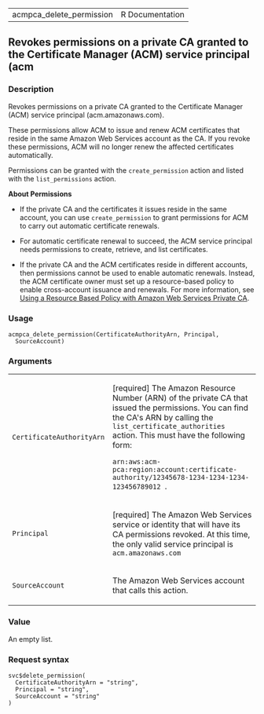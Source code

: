 <table style="width: 100%;">
<tbody>
<tr class="odd">
<td>acmpca_delete_permission</td>
<td style="text-align: right;">R Documentation</td>
</tr>
</tbody>
</table>

## Revokes permissions on a private CA granted to the Certificate Manager (ACM) service principal (acm

### Description

Revokes permissions on a private CA granted to the Certificate Manager
(ACM) service principal (acm.amazonaws.com).

These permissions allow ACM to issue and renew ACM certificates that
reside in the same Amazon Web Services account as the CA. If you revoke
these permissions, ACM will no longer renew the affected certificates
automatically.

Permissions can be granted with the `create_permission` action and
listed with the `list_permissions` action.

**About Permissions**

-   If the private CA and the certificates it issues reside in the same
    account, you can use `create_permission` to grant permissions for
    ACM to carry out automatic certificate renewals.

-   For automatic certificate renewal to succeed, the ACM service
    principal needs permissions to create, retrieve, and list
    certificates.

-   If the private CA and the ACM certificates reside in different
    accounts, then permissions cannot be used to enable automatic
    renewals. Instead, the ACM certificate owner must set up a
    resource-based policy to enable cross-account issuance and renewals.
    For more information, see [Using a Resource Based Policy with Amazon
    Web Services Private
    CA](https://docs.aws.amazon.com/privateca/latest/userguide/pca-rbp.html).

### Usage

    acmpca_delete_permission(CertificateAuthorityArn, Principal,
      SourceAccount)

### Arguments

<table>
<colgroup>
<col style="width: 35%" />
<col style="width: 65%" />
</colgroup>
<tbody>
<tr class="odd">
<td><code
id="acmpca_delete_permission_:_CertificateAuthorityArn">CertificateAuthorityArn</code></td>
<td><p>[required] The Amazon Resource Number (ARN) of the private CA
that issued the permissions. You can find the CA's ARN by calling the
<code>list_certificate_authorities</code> action. This must have the
following form:</p>
<p><code>arn:aws:acm-pca:region:account:certificate-authority/12345678-1234-1234-1234-123456789012 </code>.</p></td>
</tr>
<tr class="even">
<td><code
id="acmpca_delete_permission_:_Principal">Principal</code></td>
<td><p>[required] The Amazon Web Services service or identity that will
have its CA permissions revoked. At this time, the only valid service
principal is <code>acm.amazonaws.com</code></p></td>
</tr>
<tr class="odd">
<td><code
id="acmpca_delete_permission_:_SourceAccount">SourceAccount</code></td>
<td><p>The Amazon Web Services account that calls this action.</p></td>
</tr>
</tbody>
</table>

### Value

An empty list.

### Request syntax

    svc$delete_permission(
      CertificateAuthorityArn = "string",
      Principal = "string",
      SourceAccount = "string"
    )
